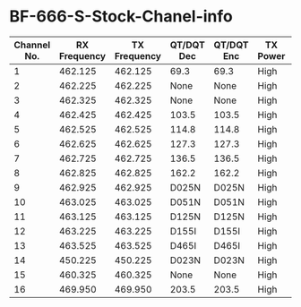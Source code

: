 # BF-666-S-Stock-Chanel-info



| Channel No. | RX Frequency | TX Frequency | QT/DQT Dec | QT/DQT Enc | TX Power | W/N  | Scan Add | Beat Shift | Busy Lockout |
|-------------|--------------|--------------|------------|------------|----------|------|----------|------------|--------------|
| 1           | 462.125      | 462.125      | 69.3       | 69.3       | High     | Wide | No       | No         | No           |
| 2           | 462.225      | 462.225      | None       | None       | High     | Wide | No       | No         | No           |
| 3           | 462.325      | 462.325      | None       | None       | High     | Wide | No       | No         | No           |
| 4           | 462.425      | 462.425      | 103.5      | 103.5      | High     | Wide | No       | No         | No           |
| 5           | 462.525      | 462.525      | 114.8      | 114.8      | High     | Wide | No       | No         | No           |
| 6           | 462.625      | 462.625      | 127.3      | 127.3      | High     | Wide | No       | No         | No           |
| 7           | 462.725      | 462.725      | 136.5      | 136.5      | High     | Wide | No       | No         | No           |
| 8           | 462.825      | 462.825      | 162.2      | 162.2      | High     | Wide | No       | No         | No           |
| 9           | 462.925      | 462.925      | D025N      | D025N      | High     | Wide | No       | No         | No           |
| 10          | 463.025      | 463.025      | D051N      | D051N      | High     | Wide | No       | No         | No           |
| 11          | 463.125      | 463.125      | D125N      | D125N      | High     | Wide | No       | No         | No           |
| 12          | 463.225      | 463.225      | D155I      | D155I      | High     | Wide | No       | No         | No           |
| 13          | 463.525      | 463.525      | D465I      | D465I      | High     | Wide | No       | No         | No           |
| 14          | 450.225      | 450.225      | D023N      | D023N      | High     | Wide | No       | No         | No           |
| 15          | 460.325      | 460.325      | None       | None       | High     | Wide | No       | No         | No           |
| 16          | 469.950      | 469.950      | 203.5      | 203.5      | High     | Wide | No       | No         | No           |

